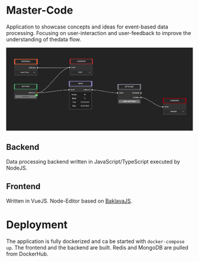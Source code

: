 # Master-Code

Application to showcase concepts and ideas for event-based data processing.
Focusing on user-interaction and user-feedback to improve the understanding of thedata flow.
 
![example](docs/img/S7frblKawa.gif)

## Backend
Data processing backend written in JavaScript/TypeScript executed by NodeJS.
## Frontend
Written in VueJS.
Node-Editor based on [BaklavaJS](https://github.com/newcat/baklavajs).


# Deployment

The application is fully dockerized and ca be started with ```docker-compose up```.
The frontend and the backend are built. Redis and MongoDB are pulled from DockerHub.

